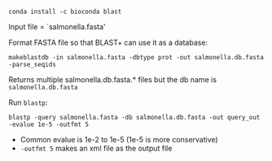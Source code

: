 ```
conda install -c bioconda blast
```

Input file = `salmonella.fasta'

Format FASTA file so that BLAST+ can use it as a database:

```
makeblastdb -in salmonella.fasta -dbtype prot -out salmonella.db.fasta -parse_seqids
```

Returns multiple salmonella.db.fasta.* files but the db name is `salmonella.db.fasta`

Run `blastp`:

```
blastp -query salmonella.fasta -db salmonella.db.fasta -out query_out -evalue 1e-5 -outfmt 5 
```

- Common evalue is 1e-2 to 1e-5 (1e-5 is more conservative)
- `-outfmt 5` makes an xml file as the output file

